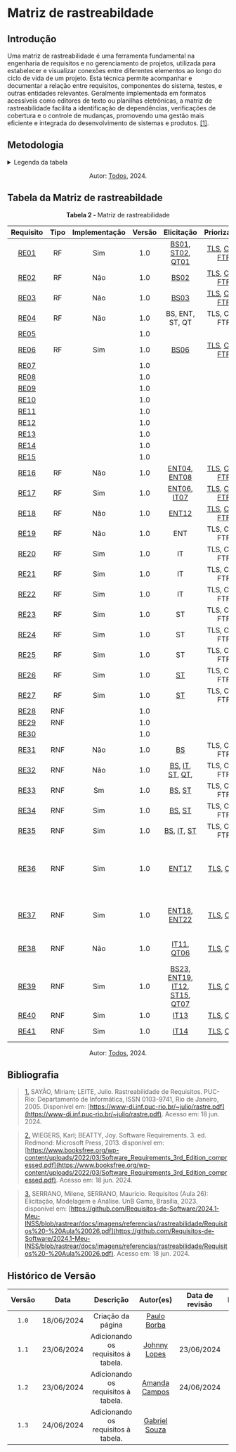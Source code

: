 # Matriz de rastreabildade

## Introdução
Uma matriz de rastreabilidade é uma ferramenta fundamental na engenharia de requisitos e no gerenciamento de projetos, utilizada para estabelecer e visualizar conexões entre diferentes elementos ao longo do ciclo de vida de um projeto. Esta técnica permite acompanhar e documentar a relação entre requisitos, componentes do sistema, testes, e outras entidades relevantes. Geralmente implementada em formatos acessíveis como editores de texto ou planilhas eletrônicas, a matriz de rastreabilidade facilita a identificação de dependências, verificações de cobertura e o controle de mudanças, promovendo uma gestão mais eficiente e integrada do desenvolvimento de sistemas e produtos. <a id="TEC1" href="#RP1">[1]</a>.


## Metodologia


<details>
  <summary>Legenda da tabela</summary>
  <ul>
    <li><strong>Requisito</strong>: Código único para cada requisito, usado para identificação e referência rápida, onde RE significa Requisito Elicitado.</li>
    <li><strong>Tipo</strong>: Qual o tipo de requisito, onde RF significa Requisito Funcional e RNF significa Requisito Não Funcional.</li>
    <li><strong>Implementação</strong>: Estado atual da implementação do requisito, indicando se já foi implementado.</li>
    <li><strong>Versão</strong>: Referente ao versionamento do requisito.</li>
    <li><strong>Elicitação</strong>: Código para indicar as técnicas utilizadas para a elicitação do requisito referente, podendo ser:
      <ul> 
        <li>BS: Brainstorming</li>
        <li>IT: Introspecção</li>
        <li>ENT: Entrevista</li>
        <li>QT: Questionário</li>
        <li>ST: Storytelling</li>
      </ul>
    </li>
    <li><strong>Modelagem</strong>: Código para indicar as técnicas de modelagem utilizadas no projeto, podendo ser:
      <ul>
        <li>ES: Especificação suplementar</li>
        <li>US: Casos de Uso</li>
        <li>CEN: Cenários</li>
        <li>US: Histórias de Usuário</li>
        <li>RNF: NFR Framework</li>
      </ul>
    </li>
    <li><strong>Elos</strong>: Código único para cada Elo, usado para identificação e referência rápida, onde C significa o Cartão de Elos referente.</li>
  </ul>
</details>

<p align="center">Autor: <a href="https://github.com/Requisitos-de-Software/2024.1-Meu-INSS">Todos</a></a>, 2024.</p>

## Tabela da Matriz de rastreabildade

<p align="center" > <strong> Tabela 2 - </Strong> Matriz de rastreabilidade</font> <gitbr></p>



| Requisito | Tipo  | Implementação | Versão | Elicitação | Priorizaçaõ | Modelagem | Elos |
|:--:|:--:|:--:|:--:|:--:|:--:|:--:|:--:|
| [RE01](../../elicitacao/requisitosElicitados)|  RF  | Sim |  1.0 | [BS01](../../elicitacao/brainStorm), [ST02](../../elicitacao/storytelling), [QT01](../../elicitacao/questionario) | [TLS](../../elicitacao/Priorização/threelevelscale), [CDS](../../elicitacao/Priorização/100$), [FTF](../../elicitacao/Priorização/first_things)  | [UC01](../../modelagem/useCase), [CEN01](../../modelagem/cenarios), [US01](../../Agil/historia_de_usuario) | [C01](../../rastreabilidade/Elos)  |
| [RE02](../../elicitacao/requisitosElicitados)|  RF  | Não |  1.0 | [BS02](../../elicitacao/brainStorm) | [TLS](../../elicitacao/Priorização/threelevelscale), [CDS](../../elicitacao/Priorização/100$), [FTF](../../elicitacao/Priorização/first_things)  | [UC01](../../modelagem/useCase), [CEN01](../../modelagem/cenarios), [US02](../../Agil/historia_de_usuario) | [C02](../../rastreabilidade/Elos)  |
| [RE03](../../elicitacao/requisitosElicitados)|  RF  | Não |  1.0 | [BS03](../../elicitacao/brainStorm) | [TLS](../../elicitacao/Priorização/threelevelscale), [CDS](../../elicitacao/Priorização/100$), [FTF](../../elicitacao/Priorização/first_things)  | [UC03](../../modelagem/useCase), [CEN02](../../modelagem/cenarios), [US03](../../Agil/historia_de_usuario) | [C03](../../rastreabilidade/Elos)  |
| [RE04](../../elicitacao/requisitosElicitados)| RF   | Não |  1.0 | BS, ENT, ST, QT |  TLS, CDS, FTF | UC, CE, LE, BC, HU | [C04](../../rastreabilidade/Elos)  |
| [RE05](../../elicitacao/requisitosElicitados)|    | |  1.0 |  |   |  | [C05](../../rastreabilidade/Elos)  |
| [RE06](../../elicitacao/requisitosElicitados)|  RF  | Sim |  1.0 | [BS06](../../elicitacao/brainStorm) | [TLS](../../elicitacao/Priorização/threelevelscale), [CDS](../../elicitacao/Priorização/100$), [FTF](../../elicitacao/Priorização/first_things)  | [UC04](../../modelagem/useCase) | [C06](../../rastreabilidade/Elos)  |
| [RE07](../../elicitacao/requisitosElicitados)|    | |  1.0 |  |   |  | [C07](../../rastreabilidade/Elos)  |
| [RE08](../../elicitacao/requisitosElicitados)|    | |  1.0 |  |   |  | [C08](../../rastreabilidade/Elos)  |
| [RE09](../../elicitacao/requisitosElicitados)|    | |  1.0 |  |   |  | [C09](../../rastreabilidade/Elos)  |
| [RE10](../../elicitacao/requisitosElicitados)|    | |  1.0 |  |   |  | [C10](../../rastreabilidade/Elos)  |
| [RE11](../../elicitacao/requisitosElicitados)|    | |  1.0 |  |   |  | [C11](../../rastreabilidade/Elos)  |
| [RE12](../../elicitacao/requisitosElicitados)|    | |  1.0 |  |   |  | [C12](../../rastreabilidade/Elos)  |
| [RE13](../../elicitacao/requisitosElicitados)|    | |  1.0 |  |   |  | [C13](../../rastreabilidade/Elos)  |
| [RE14](../../elicitacao/requisitosElicitados)|    | |  1.0 |  |   |  | [C14](../../rastreabilidade/Elos)  |
| [RE15](../../elicitacao/requisitosElicitados)|    | |  1.0 |  |   |  | [C15](../../rastreabilidade/Elos)  |
| [RE16](../../elicitacao/requisitosElicitados)|  RF  | Não |  1.0 | [ENT04](../../elicitacao/entrevista), [ENT08](../../elicitacao/entrevista) | [TLS](../../elicitacao/Priorização/threelevelscale), [CDS](../../elicitacao/Priorização/100$), [FTF](../../elicitacao/Priorização/first_things) | [CEN02](../../modelagem/cenarios) | [C16](../../rastreabilidade/Elos)  |
| [RE17](../../elicitacao/requisitosElicitados)|  RF  | Sim |  1.0 | [ENT06](../../elicitacao/entrevista), [IT07](../../elicitacao/Introspeccao) | [TLS](../../elicitacao/Priorização/threelevelscale), [CDS](../../elicitacao/Priorização/100$), [FTF](../../elicitacao/Priorização/first_things)  | [UC02](../../modelagem/useCase), [CEN05](../../modelagem/cenarios) | [C17](../../rastreabilidade/Elos)  |
| [RE18](../../elicitacao/requisitosElicitados)|  RF  | Não |  1.0 | [ENT12](../../elicitacao/entrevista) | [TLS](../../elicitacao/Priorização/threelevelscale), [CDS](../../elicitacao/Priorização/100$), [FTF](../../elicitacao/Priorização/first_things) | [UC10](../../modelagem/useCase) | [C18](../../rastreabilidade/Elos)  |
| [RE19](../../elicitacao/requisitosElicitados)| RF   | Não | 1.0 | ENT | TLS, CDS, FTF | CS, BC, HU | [C19](../../rastreabilidade/Elos)  |
| [RE20](../../elicitacao/requisitosElicitados)| RF   | Sim | 1.0 | IT | TLS, CDS, FTF | BC, HU | [C20](../../rastreabilidade/Elos)  |
| [RE21](../../elicitacao/requisitosElicitados)| RF   | Sim | 1.0 | IT | TLS, CDS, FTF | CS, BC, HU | [C21](../../rastreabilidade/Elos)  |
| [RE22](../../elicitacao/requisitosElicitados)| RF   | Sim | 1.0 | IT | TLS, CDS, FTF | CS, BC, HU | [C22](../../rastreabilidade/Elos)  |
| [RE23](../../elicitacao/requisitosElicitados)| RF   | Sim | 1.0 | ST | TLS, CDS, FTF | BC, HU | [C23](../../rastreabilidade/Elos)  |
| [RE24](../../elicitacao/requisitosElicitados)| RF   | Sim | 1.0 | ST | TLS, CDS, FTF | CS, BC, HU | [C24](../../rastreabilidade/Elos)  |
| [RE25](../../elicitacao/requisitosElicitados)| RF   | Sim | 1.0 | ST | TLS, CDS, FTF | CS, BC, HU | [C25](../../rastreabilidade/Elos)  |
| [RE26](../../elicitacao/requisitosElicitados) | RF    | Sim | 1.0 | [ST](../../elicitacao/storytelling) | TLS, CDS, FTF | [UC](../../modelagem/useCase), [CEN](../../modelagem/cenarios), [US](../../Agil/historia_de_usuario) |  [C26](../../rastreabilidade/Elos) | 
| [RE27](../../elicitacao/requisitosElicitados)|  RF  | Sim |  1.0 | [ST](../../elicitacao/storytelling) |  TLS, CDS, FTF  |  [UC](../../modelagem/useCase),  | [C27](../../rastreabilidade/Elos)  |
| [RE28](../../elicitacao/requisitosElicitados)|  RNF  | |  1.0 |  |   |  | [C28](../../rastreabilidade/Elos)  |
| [RE29](../../elicitacao/requisitosElicitados)| RNF   | |  1.0 |  |   |  | [C29](../../rastreabilidade/Elos)  |
| [RE30](../../elicitacao/requisitosElicitados)|    | |  1.0 |  |   |  | [C30](../../rastreabilidade/Elos)  |
| [RE31](../../elicitacao/requisitosElicitados) | RNF    | Não | 1.0 | [BS](../../elicitacao/brainStorm) | TLS, CDS, FTF | [US](../../Agil/historia_de_usuario) |  [C31](../../rastreabilidade/Elos) |
| [RE32](../../elicitacao/requisitosElicitados)|  RNF  | Não |  1.0 | [BS](../../elicitacao/brainStorm), [IT](../../elicitacao/Introspeccao), [ST](../../elicitacao/storytelling), [QT](../../elicitacao/questionario),  |  TLS, CDS, FTF | [ES](../../modelagem/specSuplementar), [US](../../Agil/historia_de_usuario) | [C32](../../rastreabilidade/Elos)  |
| [RE33](../../elicitacao/requisitosElicitados)|  RNF  | Sm |  1.0 | [BS](../../elicitacao/brainStorm),  [ST](../../elicitacao/storytelling) | TLS, CDS, FTF  | [US](../../Agil/historia_de_usuario), [RNF](../../Agil/nfr) | [C33](../../rastreabilidade/Elos)  |
| [RE34](../../elicitacao/requisitosElicitados)|  RNF  | Sim |  1.0 | [BS](../../elicitacao/brainStorm),  [ST](../../elicitacao/storytelling) | TLS, CDS, FTF  | [US](../../Agil/historia_de_usuario) | [C34](../../rastreabilidade/Elos)  |
| [RE35](../../elicitacao/requisitosElicitados)|  RNF  | Sim |  1.0 | [BS](../../elicitacao/brainStorm), [IT](../../elicitacao/Introspeccao), [ST](../../elicitacao/storytelling) | TLS, CDS, FTF  | [ES](../../modelagem/specSuplementar), [US](../../Agil/historia_de_usuario) | [C35](../../rastreabilidade/Elos)  |
| [RE36](../../elicitacao/requisitosElicitados)| RNF  | Sim |  1.0 | [ENT17](../../elicitacao/entrevista) | [TLS](../../elicitacao/Priorização/threelevelscale), [CDS](../../elicitacao/Priorização/100$.)  | [ES(RR002, RR003, RR006, RR007, RR008, RP003, RP004, RP006, RP007, RP008, RP009, RS006, +Im002, +Im005)](../../modelagem/specSuplementar), [US36](../../Agil/historia_de_usuario) | [C36](../../rastreabilidade/Elos)  |
| [RE37](../../elicitacao/requisitosElicitados)| RNF   | Sim |  1.0 | [ENT18](../../elicitacao/entrevista), [ENT22](../../elicitacao/entrevista) | [TLS](../../elicitacao/Priorização/threelevelscale), [CDS](../../elicitacao/Priorização/100$.)   | [ES(RU001, RU005, RU006, RU017, RP001, RP002, RP003, +In001,+In003)](../../modelagem/specSuplementar), [US37](../../Agil/historia_de_usuario) | [C37](../../rastreabilidade/Elos)  |
| [RE38](../../elicitacao/requisitosElicitados)| RNF   | Não |  1.0 |  [IT11](../../elicitacao/Introspeccao), [QT06](../../elicitacao/questionario) | [TLS](../../elicitacao/Priorização/threelevelscale), [CDS](../../elicitacao/Priorização/100$.)   | [ES(RU003, RU004, RU007, RU018, RU019, +In002)](../../modelagem/specSuplementar), [US38](../../Agil/historia_de_usuario) | [C38](../../rastreabilidade/Elos)  |
| [RE39](../../elicitacao/requisitosElicitados)| RNF   | Sim |  1.0 | [BS23](../../elicitacao/brainStorm), [ENT19](../../elicitacao/entrevista), [IT12](../../elicitacao/Introspeccao), [ST15](../../elicitacao/storytelling), [QT07](../../elicitacao/questionario) |  [TLS](../../elicitacao/Priorização/threelevelscale), [CDS](../../elicitacao/Priorização/100$.)  | [ES(RR004, +Im001,+Im003,+Im004)](../../modelagem/specSuplementar), [US29](../../Agil/historia_de_usuario), [US39](../../Agil/historia_de_usuario) | [C39](../../rastreabilidade/Elos)  |
| [RE40](../../elicitacao/requisitosElicitados)| RNF  | Sim |  1.0 | [IT13](../../elicitacao/Introspeccao) |  [TLS](../../elicitacao/Priorização/threelevelscale), [CDS](../../elicitacao/Priorização/100$.)  | [ES(RP001, RP002)](../../modelagem/specSuplementar), [US40](../../Agil/historia_de_usuario) | [C40](../../rastreabilidade/Elos)  |
| [RE41](../../elicitacao/requisitosElicitados)| RNF  | Sim |  1.0 | [IT14](../../elicitacao/Introspeccao) |  [TLS](../../elicitacao/Priorização/threelevelscale), [CDS](../../elicitacao/Priorização/100$.)  | [ES(RR001, RR006, RR008, RP005)](../../modelagem/specSuplementar), [US41](../../Agil/historia_de_usuario) | [C41](../../rastreabilidade/Elos)  |

<p align="center">Autor: <a href="https://github.com/Requisitos-de-Software/2024.1-Meu-INSS">Todos</a></a>, 2024.</p>


## Bibliografia
> <a id="RP1" href="#TEC1">1.</a> SAYÃO, Miriam; LEITE, Julio. Rastreabilidade de Requisitos. PUC-Rio: Departamento de Informática, ISSN 0103-9741, Rio de Janeiro, 2005. Disponível em: [https://www-di.inf.puc-rio.br/~julio/rastre.pdf](https://www-di.inf.puc-rio.br/~julio/rastre.pdf). Acesso em: 18 jun. 2024.

> <a id="RP2" href="#TEC2">2.</a> WIEGERS, Karl; BEATTY, Joy. Software Requirements. 3. ed. Redmond: Microsoft Press, 2013. disponível em: [https://www.booksfree.org/wp-content/uploads/2022/03/Software_Requirements_3rd_Edition_compressed.pdf](https://www.booksfree.org/wp-content/uploads/2022/03/Software_Requirements_3rd_Edition_compressed.pdf). Acesso em: 18 jun. 2024.

> <a id="RP3" href="#TEC3">3.</a> SERRANO, Milene, SERRANO, Maurício. Requisitos (Aula 26): Elicitação, Modelagem e Análise. UnB Gama, Brasília, 2023. disponível em: [https://github.com/Requisitos-de-Software/2024.1-Meu-INSS/blob/rastrear/docs/imagens/referencias/rastreabilidade/Requisitos%20-%20Aula%20026.pdf](https://github.com/Requisitos-de-Software/2024.1-Meu-INSS/blob/rastrear/docs/imagens/referencias/rastreabilidade/Requisitos%20-%20Aula%20026.pdf). Acesso em: 18 jun. 2024.

## Histórico de Versão
| Versão | Data | Descrição | Autor(es) | Data de revisão | Revisor(es) |
| :-: | :-: | :-: | :-: | :-: | :-: |
| `1.0` | 18/06/2024  | Criação da página | [Paulo Borba](https://github.com/paulohborba) | | | 
| `1.1` | 23/06/2024  | Adicionando os requisitos à tabela. | [Johnny Lopes](https://github.com/JohnnyLopess) | 23/06/2024 | [Amanda Campos](https://github.com/acamposs)| 
| `1.2` | 23/06/2024  | Adicionando os requisitos à tabela. | [Amanda Campos](https://github.com/acamposs) | 24/06/2024 | [Gabriel Souza](https://github.com/GabrielMS00) | 
| `1.3` | 24/06/2024  | Adicionando os requisitos à tabela. | [Gabriel Souza](https://github.com/GabrielMS00) | | |

